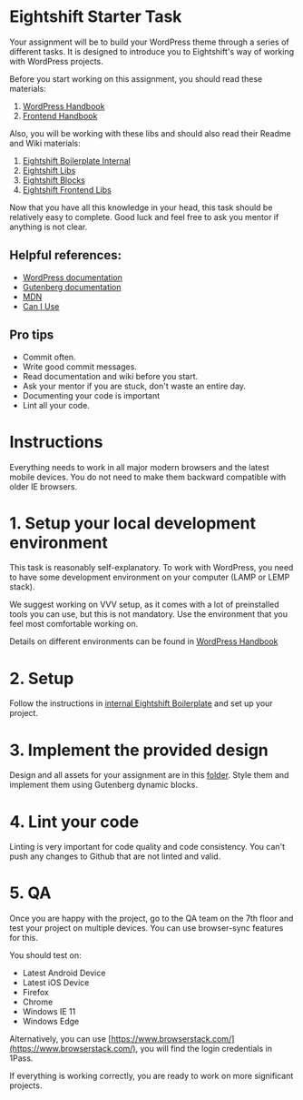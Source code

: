# Eightshift Starter Task
Your assignment will be to build your WordPress theme through a series of different tasks. It is designed to introduce you to Eightshift's way of working with WordPress projects.

Before you start working on this assignment, you should read these materials:
1. [WordPress Handbook](https://handbook.infinum.co/books/wordpress)
2. [Frontend Handbook](https://handbook.infinum.co/books/frontend)

Also, you will be working with these libs and should also read their Readme and Wiki materials:
1. [Eightshift Boilerplate Internal](https://github.com/infinum/eightshift-boilerplate-internal)
2. [Eightshift Libs](https://github.com/infinum/eightshift-libs)
3. [Eightshift Blocks](https://github.com/infinum/eightshift-blocks)
4. [Eightshift Frontend Libs](https://github.com/infinum/eightshift-frontend-libs)

Now that you have all this knowledge in your head, this task should be relatively easy to complete. Good luck and feel free to ask you mentor if anything is not clear.

## Helpful references:

* [WordPress documentation](https://developer.wordpress.org/)
* [Gutenberg documentation](https://developer.wordpress.org/block-editor/)
* [MDN](https://developer.mozilla.org/en-US/)
* [Can I Use](https://caniuse.com/)

## Pro tips
* Commit often.
* Write good commit messages.
* Read documentation and wiki before you start.
* Ask your mentor if you are stuck, don't waste an entire day.
* Documenting your code is important
* Lint all your code.


# Instructions
Everything needs to work in all major modern browsers and the latest mobile devices. You do not need to make them backward compatible with older IE browsers.

# 1. Setup your local development environment
This task is reasonably self-explanatory. To work with WordPress, you need to have some development environment on your computer (LAMP or LEMP stack).

We suggest working on VVV setup, as it comes with a lot of preinstalled tools you can use, but this is not mandatory. Use the environment that you feel most comfortable working on.

Details on different environments can be found in [WordPress Handbook](https://handbook.infinum.co/books/wordpress/Development%20environment/Setting%20up%20development%20environment)

# 2. Setup 
Follow the instructions in [internal Eightshift Boilerplate](https://github.com/infinum/eightshift-boilerplate-internal) and set up your project.

# 3. Implement the provided design
Design and all assets for your assignment are in this [folder](https://github.com/infinum/eightshift-starter-task/tree/master/task). Style them and implement them using Gutenberg dynamic blocks. 

# 4. Lint your code
Linting is very important for code quality and code consistency. You can't push any changes to Github that are not linted and valid.

# 5. QA
Once you are happy with the project, go to the QA team on the 7th floor and test your project on multiple devices. You can use browser-sync features for this.

You should test on:
* Latest Android Device
* Latest iOS Device
* Firefox
* Chrome
* Windows IE 11
* Windows Edge

Alternatively, you can use [https://www.browserstack.com/](https://www.browserstack.com/), you will find the login credentials in 1Pass.

 If everything is working correctly, you are ready to work on more significant projects. 
